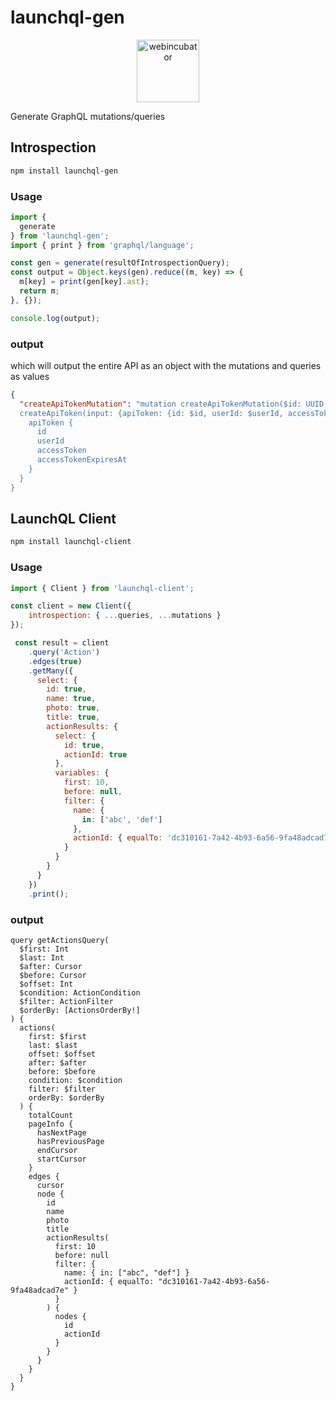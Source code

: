 # launchql-gen

<p align="center" width="100%">
    <img src="https://github.com/launchql/libpg-query-node/assets/545047/5fd420cc-cdc6-4211-9b0f-0eca8321ba72" alt="webincubator" width="100">
</p>

Generate GraphQL mutations/queries 

## Introspection

```sh
npm install launchql-gen
```

### Usage

```js
import {
  generate
} from 'launchql-gen';
import { print } from 'graphql/language';

const gen = generate(resultOfIntrospectionQuery);
const output = Object.keys(gen).reduce((m, key) => {
  m[key] = print(gen[key].ast);
  return m;
}, {});

console.log(output);
```

### output

which will output the entire API as an object with the mutations and queries as values

```json
{
  "createApiTokenMutation": "mutation createApiTokenMutation($id: UUID, $userId: UUID!, $accessToken: String, $accessTokenExpiresAt: Datetime) {
  createApiToken(input: {apiToken: {id: $id, userId: $userId, accessToken: $accessToken, accessTokenExpiresAt: $accessTokenExpiresAt}}) {
    apiToken {
      id
      userId
      accessToken
      accessTokenExpiresAt
    }
  }
}
```

## LaunchQL Client

```sh
npm install launchql-client
```

### Usage

```js
import { Client } from 'launchql-client';

const client = new Client({
    introspection: { ...queries, ...mutations }
});

 const result = client
    .query('Action')
    .edges(true)
    .getMany({
      select: {
        id: true,
        name: true,
        photo: true,
        title: true,
        actionResults: {
          select: {
            id: true,
            actionId: true
          },
          variables: {
            first: 10,
            before: null,
            filter: {
              name: {
                in: ['abc', 'def']
              },
              actionId: { equalTo: 'dc310161-7a42-4b93-6a56-9fa48adcad7e' }
            }
          }
        }
      }
    })
    .print();
```

### output

```gql
query getActionsQuery(
  $first: Int
  $last: Int
  $after: Cursor
  $before: Cursor
  $offset: Int
  $condition: ActionCondition
  $filter: ActionFilter
  $orderBy: [ActionsOrderBy!]
) {
  actions(
    first: $first
    last: $last
    offset: $offset
    after: $after
    before: $before
    condition: $condition
    filter: $filter
    orderBy: $orderBy
  ) {
    totalCount
    pageInfo {
      hasNextPage
      hasPreviousPage
      endCursor
      startCursor
    }
    edges {
      cursor
      node {
        id
        name
        photo
        title
        actionResults(
          first: 10
          before: null
          filter: {
            name: { in: ["abc", "def"] }
            actionId: { equalTo: "dc310161-7a42-4b93-6a56-9fa48adcad7e" }
          }
        ) {
          nodes {
            id
            actionId
          }
        }
      }
    }
  }
}
```
